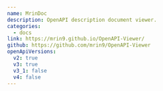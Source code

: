 ```yaml
---
name: MrinDoc
description: OpenAPI description document viewer.
categories:
  - docs
link: https://mrin9.github.io/OpenAPI-Viewer/
github: https://github.com/mrin9/OpenAPI-Viewer
openApiVersions:
  v2: true
  v3: true
  v3_1: false
  v4: false
---
```

